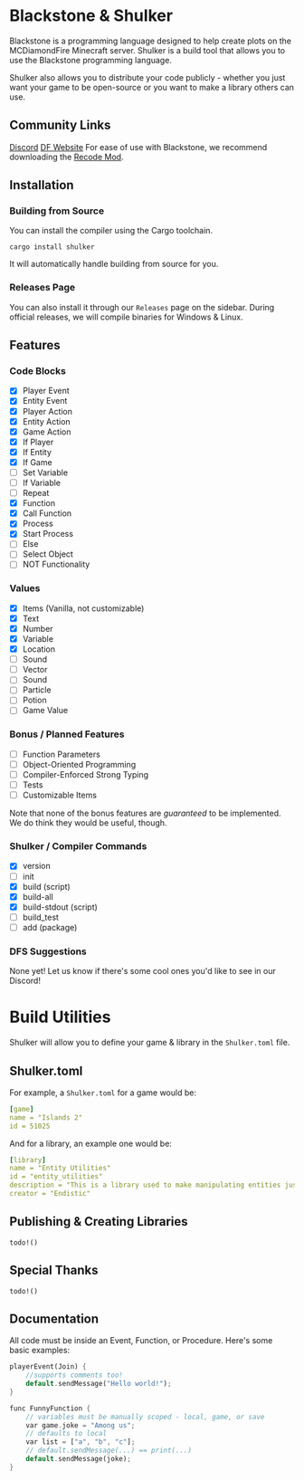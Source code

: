 # Blackstone & Shulker

Blackstone is a programming language designed to help create plots on the MCDiamondFire Minecraft server. Shulker is a build tool that allows you to use the Blackstone programming language.

Shulker also allows you to distribute your code publicly - whether you just want your game to be open-source or you want to make a library others can use.

## Community Links

[Discord](https://discord.gg/c7qzkNAURV)
[DF Website](https://mcdiamondfire.com)
For ease of use with Blackstone, we recommend downloading the [Recode Mod](https://github.com/homchom/recode).

## Installation

### Building from Source

You can install the compiler using the Cargo toolchain.

```text
cargo install shulker
```
It will automatically handle building from source for you.

### Releases Page

You can also install it through our `Releases` page on the sidebar. During official releases, we will compile binaries for Windows & Linux.

## Features

### Code Blocks

- [x] Player Event
- [x] Entity Event
- [x] Player Action
- [x] Entity Action
- [x] Game Action
- [x] If Player
- [x] If Entity
- [x] If Game
- [ ] Set Variable
- [ ] If Variable
- [ ] Repeat
- [x] Function
- [x] Call Function
- [x] Process
- [x] Start Process
- [ ] Else
- [ ] Select Object
- [ ] NOT Functionality

### Values

- [x] Items (Vanilla, not customizable)
- [x] Text
- [x] Number
- [x] Variable
- [x] Location
- [ ] Sound
- [ ] Vector
- [ ] Sound
- [ ] Particle
- [ ] Potion
- [ ] Game Value

### Bonus / Planned Features

- [ ] Function Parameters
- [ ] Object-Oriented Programming
- [ ] Compiler-Enforced Strong Typing
- [ ] Tests
- [ ] Customizable Items

Note that none of the bonus features are *guaranteed* to be implemented.
We do think they would be useful, though.

### Shulker / Compiler Commands

- [x] version
- [ ] init
- [x] build (script)
- [x] build-all
- [x] build-stdout (script)
- [ ] build_test
- [ ] add (package)

### DFS Suggestions

None yet! Let us know if there's some cool ones you'd like to see in our Discord!

# Build Utilities
Shulker will allow you to define your game & library in the `Shulker.toml` file.

## Shulker.toml
For example, a `Shulker.toml` for a game would be:
```yaml
[game]
name = "Islands 2"
id = 51025
```
And for a library, an example one would be:
```yaml
[library]
name = "Entity Utilities"
id = "entity_utilities"
description = "This is a library used to make manipulating entities just better."
creator = "Endistic"
```

## Publishing & Creating Libraries
`todo!()`

## Special Thanks

`todo!()`

## Documentation

All code must be inside an Event, Function, or Procedure. Here's some basic examples:

```rs
playerEvent(Join) {
    //supports comments too!
    default.sendMessage("Hello world!");
}

func FunnyFunction {
    // variables must be manually scoped - local, game, or save
    var game.joke = "Among us";
    // defaults to local
    var list = ["a", "b", "c"];
    // default.sendMessage(...) == print(...)
    default.sendMessage(joke);
}
```
